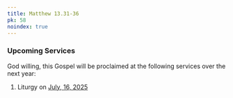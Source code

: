 ```yaml
---
title: Matthew 13.31-36
pk: 58
noindex: true
---
```


### Upcoming Services

God willing, this Gospel will be proclaimed at the following services over the next year:


1. Liturgy on [July, 16, 2025](https://orthocal.info/readings/gregorian/2025/07/16/)
